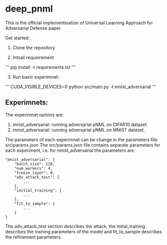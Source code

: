 # deep_pnml


This is the official implementioation of Universal Learning Approach for Adversarial Defense paper.


Get started:

1. Clone the repository

2. Intsall requeirement 

'''
pip install -r requirements.txt
'''

3. Run basic experimnet:

'''
CUDA_VISIBLE_DEVICES=0 python src/main.py -t mnist_adversarial
'''

## Experimnets:

The experimnet options are:

1. mnist_adversarial: running adversarial pNML on CIFAR10 dataset.
2. mnist_adversarial: running adversarial pNML on MNIST dataset.


The parameters of each experimnet can be change in the parameters file: src\params.json
The src/params.json file contains separate parameters for each experiment, i.e. for 
mnist_adversarial the parameters are:

    "mnist_adversarial": {
        "batch_size": 128,
        "num_workers": 4,
        "freeze_layer": 0,
        "adv_attack_test": {
            ...
        },
        "initial_training": {
            ...
        },
        "fit_to_sample": {
            ...
        }
    }
The adv_attack_test section describes the attack, the initial_training describes 
the training parameters of the model and fit_to_sample describes the refinement parameters.




